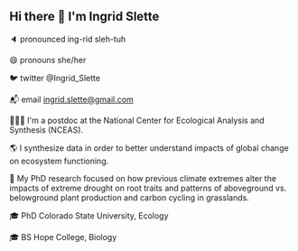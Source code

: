 ## Hi there 👋 I'm Ingrid Slette


🔈 pronounced ing-rid sleh-tuh

😄 pronouns she/her

🐦 twitter @Ingrid_Slette

📬 email ingrid.slette@gmail.com

👩🏼‍💻 I'm a postdoc at the National Center for Ecological Analysis and Synthesis (NCEAS).

🌎 I synthesize data in order to better understand impacts of global change on ecosystem functioning.

🌱 My PhD research focused on how previous climate extremes alter the impacts of extreme drought on root traits and patterns of aboveground vs. belowground plant production and carbon cycling in grasslands.

🎓 PhD Colorado State University, Ecology

🎓 BS Hope College, Biology
